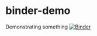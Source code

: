 # binder-demo
Demonstrating something
[![Binder](https://mybinder.org/badge_logo.svg)](https://mybinder.org/v2/gh/irj-cyber/binder-demo/HEAD)
